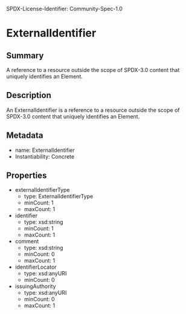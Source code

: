 SPDX-License-Identifier: Community-Spec-1.0

# ExternalIdentifier

## Summary

A reference to a resource outside the scope of SPDX-3.0 content that uniquely identifies an Element.

## Description

An ExternalIdentifier is a reference to a resource outside the scope of SPDX-3.0 content
that uniquely identifies an Element.

## Metadata

- name: ExternalIdentifier
- Instantiability: Concrete

## Properties

- externalIdentifierType
  - type: ExternalIdentifierType
  - minCount: 1
  - maxCount: 1
- identifier
  - type: xsd:string
  - minCount: 1
  - maxCount: 1
- comment
  - type: xsd:string
  - minCount: 0
  - maxCount: 1
- identifierLocator
  - type: xsd:anyURI
  - minCount: 0
- issuingAuthority
  - type: xsd:anyURI
  - minCount: 0
  - maxCount: 1
